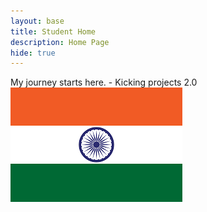 ```yaml
---
layout: base
title: Student Home 
description: Home Page
hide: true
---
```


My journey starts here. - Kicking projects 2.0
<img src="./images/indiaflag.png" alt="India Flag">